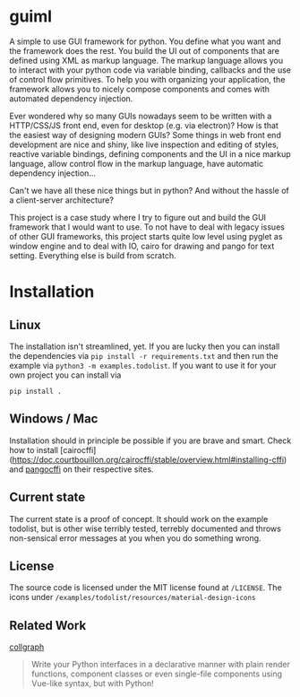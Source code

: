 
guiml
=====

A simple to use GUI framework for python. You define what you want and the
framework does the rest. You build the UI out of components that are defined
using XML as markup language. The markup language allows you to interact with
your python code via variable binding, callbacks and the use of control flow
primitives. To help you with organizing your application, the framework
allows you to nicely compose components and comes with automated dependency
injection.

Ever wondered why so many GUIs nowadays seem to be written with a HTTP/CSS/JS
front end, even for desktop (e.g. via electron)? How is that the easiest way
of designing modern GUIs? Some things in web front end development are nice
and shiny, like live inspection and editing of styles, reactive variable
bindings, defining components and the UI in a nice markup language, allow
control flow in the markup language, have automatic dependency injection...

Can't we have all these nice things but in python? And without the hassle of a
client-server architecture?

This project is a case study where I try to figure out and build the GUI
framework that I would want to use. To not have to deal with legacy issues of
other GUI frameworks, this project starts quite low level using pyglet as
window engine and to deal with IO, cairo for drawing and pango for text
setting. Everything else is build from scratch.

Installation
============

Linux
-----

The installation isn't streamlined, yet. If you are lucky then you can install
the dependencies via `pip install -r requirements.txt` and then run the
example via `python3 -m examples.todolist`. If you want to use it for your
own project you can install via

    pip install .

Windows / Mac
-------------

Installation should in principle be possible if you are brave and smart. Check
how to install [cairocffi]
(https://doc.courtbouillon.org/cairocffi/stable/overview.html#installing-cffi)
and [pangocffi](https://pangocffi.readthedocs.io/en/latest/overview.html) on
their respective sites.

Current state
-------------

The current state is a proof of concept. It should work on the example
todolist, but is other wise terribly tested, terrebly documented and throws
non-sensical error messages at you when you do something wrong.


License
-------

The source code is licensed under the MIT license found at `/LICENSE`. The icons
under `/examples/todolist/resources/material-design-icons`

Related Work
------------

[collgraph](https://github.com/fork-tongue/collagraph)

> Write your Python interfaces in a declarative manner with plain render
> functions, component classes or even single-file components using Vue-like
> syntax, but with Python!